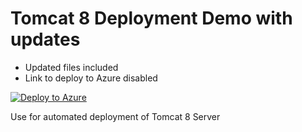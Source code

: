 # Tomcat 8 Deployment Demo with updates

- Updated files included
- Link to deploy to Azure disabled

[![Deploy to Azure](http://azuredeploy.net/deploybutton.png)]()

Use for automated deployment of Tomcat 8 Server
